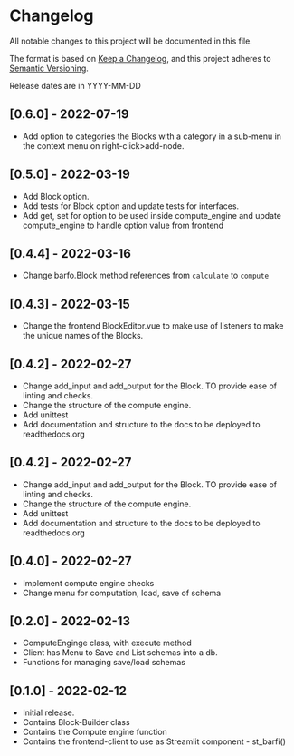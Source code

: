 # Changelog
All notable changes to this project will be documented in this file.

The format is based on [Keep a Changelog](https://keepachangelog.com/en/1.0.0/),
and this project adheres to [Semantic Versioning](https://semver.org/spec/v2.0.0.html).

Release dates are in YYYY-MM-DD

## [0.6.0] - 2022-07-19

- Add option to categories the Blocks with a category in a sub-menu in the context menu on right-click>add-node. 

## [0.5.0] - 2022-03-19

- Add Block option.
- Add tests for Block option and update tests for interfaces.
- Add get, set for option to be used inside compute_engine and update compute_engine to handle option value from frontend

## [0.4.4] - 2022-03-16

- Change barfo.Block method references from `calculate` to `compute`

## [0.4.3] - 2022-03-15

- Change the frontend BlockEditor.vue to make use of listeners to make the unique names of the Blocks.

## [0.4.2] - 2022-02-27

- Change add_input and add_output for the Block. TO provide ease of linting and checks.
- Change the structure of the compute engine.
- Add unittest
- Add documentation and structure to the docs to be deployed to readthedocs.org

## [0.4.2] - 2022-02-27

- Change add_input and add_output for the Block. TO provide ease of linting and checks.
- Change the structure of the compute engine.
- Add unittest
- Add documentation and structure to the docs to be deployed to readthedocs.org

## [0.4.0] - 2022-02-27

- Implement compute engine checks 
- Change menu for computation, load, save of schema

## [0.2.0] - 2022-02-13

- ComputeEnginge class, with execute method
- Client has Menu to Save and List schemas into a db.
- Functions for managing save/load schemas

## [0.1.0] - 2022-02-12

- Initial release.
- Contains Block-Builder class
- Contains the Compute engine function
- Contains the frontend-client to use as Streamlit component - st_barfi()
